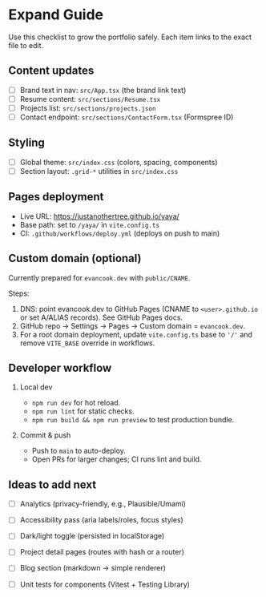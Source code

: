 # Expand Guide

Use this checklist to grow the portfolio safely. Each item links to the exact file to edit.

## Content updates

- [ ] Brand text in nav: `src/App.tsx` (the brand link text)
- [ ] Resume content: `src/sections/Resume.tsx`
- [ ] Projects list: `src/sections/projects.json`
- [ ] Contact endpoint: `src/sections/ContactForm.tsx` (Formspree ID)

## Styling

- [ ] Global theme: `src/index.css` (colors, spacing, components)
- [ ] Section layout: `.grid-*` utilities in `src/index.css`

## Pages deployment

- Live URL: https://justanothertree.github.io/yaya/
- Base path: set to `/yaya/` in `vite.config.ts`
- CI: `.github/workflows/deploy.yml` (deploys on push to main)

## Custom domain (optional)

Currently prepared for `evancook.dev` with `public/CNAME`.

Steps:
1) DNS: point evancook.dev to GitHub Pages (CNAME to `<user>.github.io` or set A/ALIAS records). See GitHub Pages docs.
2) GitHub repo → Settings → Pages → Custom domain = `evancook.dev`.
3) For a root domain deployment, update `vite.config.ts` base to `'/'` and remove `VITE_BASE` override in workflows.

## Developer workflow

1) Local dev
	- `npm run dev` for hot reload.
	- `npm run lint` for static checks.
	- `npm run build && npm run preview` to test production bundle.

2) Commit & push
	- Push to `main` to auto-deploy.
	- Open PRs for larger changes; CI runs lint and build.

## Ideas to add next

- [ ] Analytics (privacy-friendly, e.g., Plausible/Umami)
- [ ] Accessibility pass (aria labels/roles, focus styles)
- [ ] Dark/light toggle (persisted in localStorage)
- [ ] Project detail pages (routes with hash or a router)
- [ ] Blog section (markdown -> simple renderer)
- [ ] Unit tests for components (Vitest + Testing Library)

